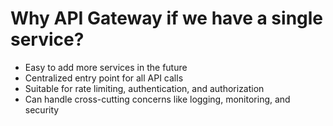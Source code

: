 # Why API Gateway if we have a single service?

- Easy to add more services in the future
- Centralized entry point for all API calls
- Suitable for rate limiting, authentication, and authorization
- Can handle cross-cutting concerns like logging, monitoring, and security